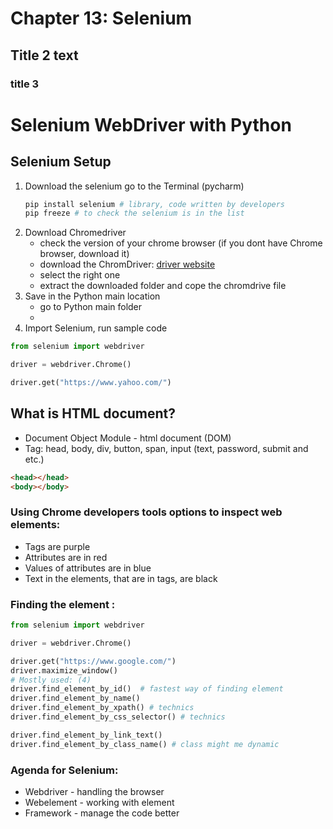 # Chapter 13: Selenium
## Title 2 text
### title 3 

# Selenium WebDriver with Python

## Selenium Setup

1. Download the selenium
go to the Terminal (pycharm)
    ```python
    pip install selenium # library, code written by developers
   pip freeze # to check the selenium is in the list
    ```
2. Download Chromedriver
   - check the version of your chrome browser (if you dont have Chrome browser, download it)
   - download the ChromDriver:  [driver website](https://chromedriver.chromium.org/downloads)
   - select the right one
   - extract the downloaded folder and cope the chromdrive file
3. Save in the Python main location 
   - go to Python main folder
   - 
4. Import Selenium, run sample code
```python
from selenium import webdriver

driver = webdriver.Chrome()

driver.get("https://www.yahoo.com/")
```

## What is HTML document?
 - Document Object Module - html document (DOM)
 - Tag: head, body, div, button, span, input (text, password, submit and etc.) 
 ```html
<head></head>
<body></body>
```
### Using Chrome developers tools options to inspect web elements:
   - Tags are purple
   - Attributes are in red
   - Values of attributes are in blue
   - Text in the elements, that are in tags, are black

### Finding the element :

```python
from selenium import webdriver

driver = webdriver.Chrome()

driver.get("https://www.google.com/")
driver.maximize_window()
# Mostly used: (4)
driver.find_element_by_id()  # fastest way of finding element
driver.find_element_by_name()
driver.find_element_by_xpath() # technics
driver.find_element_by_css_selector() # technics

driver.find_element_by_link_text()
driver.find_element_by_class_name() # class might me dynamic
```
### Agenda for Selenium:
- Webdriver - handling the browser
- Webelement - working with element
- Framework - manage the code better
